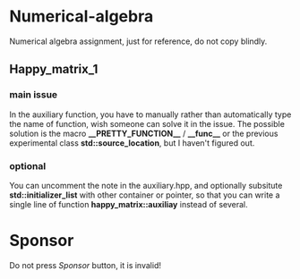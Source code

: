 # Numerical-algebra
Numerical algebra assignment, just for reference, do not copy blindly.
## Happy_matrix_1
### main issue  
In the auxiliary function, you have to manually rather than automatically type the name of function, wish someone can solve it in the issue. The possible solution is the macro **\_\_PRETTY_FUNCTION\_\_** / **\_\_func\_\_** or the previous experimental class **std::source_location**, but I haven't figured out.  
### optional  
You can uncomment the note in the auxiliary.hpp, and optionally subsitute **std::initializer_list** with other container or pointer, so that you can write a single line of function **happy_matrix::auxiliay** instead of several.
# Sponsor
Do not press *Sponsor* button, it is invalid!